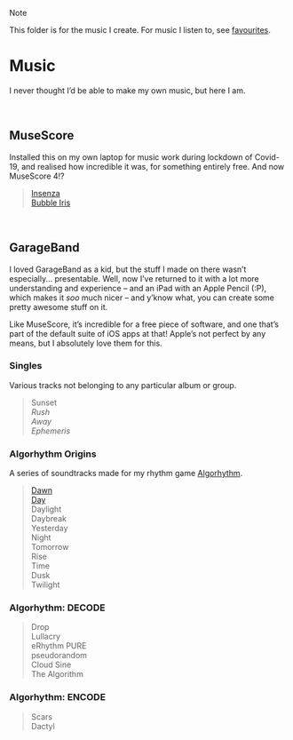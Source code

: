 > [!Note]
> This folder is for the music I create. For music I listen to, see [favourites](../~lists/favourites/music.md).

# Music

I never thought I’d be able to make my own music, but here I am.


<br>


## MuseScore
Installed this on my own laptop for music work during lockdown of Covid-19, and realised how incredible it was, for something entirely free. And now MuseScore 4!?

> [Insenza](tracks/Insenza.mp3)  
> [Bubble Iris](tracks/Bubble%20Iris.mp3)  


<br>


## GarageBand
I loved GarageBand as a kid, but the stuff I made on there wasn’t especially... presentable. Well, now I’ve returned to it with a lot more understanding and experience – and an iPad with an Apple Pencil (:P), which makes it *soo* much nicer – and y’know what, you can create some pretty awesome stuff on it.

Like MuseScore, it’s incredible for a free piece of software, and one that’s part of the default suite of iOS apps at that! Apple’s not perfect by any means, but I absolutely love them for this.

### Singles
Various tracks not belonging to any particular album or group.

> Sunset  
> *Rush*  
> *Away*  
> *Ephemeris*  

### Algorhythm Origins
A series of soundtracks made for my rhythm game [Algorhythm](https://github.com/Sup2point0/Algorhythm).

> [Dawn](tracks/Algorhythm%20Origins/Dawn.m4a)  
> [Day](tracks/Algorhythm%20Origins/Day.m4a)  
> Daylight  
> Daybreak  
> Yesterday  
> Night  
> Tomorrow  
> Rise  
> Time  
> Dusk  
> Twilight  

### Algorhythm: DECODE
> Drop  
> Lullacry  
> eRhythm PURE  
> pseudorandom  
> Cloud Sine  
> The Algorithm  

### Algorhythm: ENCODE
> Scars  
> Dactyl  
